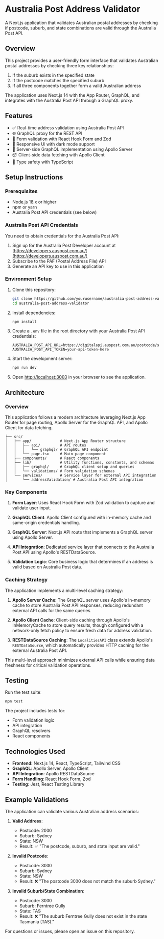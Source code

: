 # Australia Post Address Validator

A Next.js application that validates Australian postal addresses by checking if postcode, suburb, and state combinations are valid through the Australia Post API.

## Overview

This project provides a user-friendly form interface that validates Australian postal addresses by checking three key relationships:

1. If the suburb exists in the specified state
2. If the postcode matches the specified suburb
3. If all three components together form a valid Australian address

The application uses Next.js 14 with the App Router, GraphQL, and integrates with the Australia Post API through a GraphQL proxy.

## Features

- ✅ Real-time address validation using Australia Post API
- 🌐 GraphQL proxy for the REST API
- 🔄 Form validation with React Hook Form and Zod
- 💅 Responsive UI with dark mode support
- 🚀 Server-side GraphQL implementation using Apollo Server
- 📦 Client-side data fetching with Apollo Client
- 🧪 Type safety with TypeScript

## Setup Instructions

### Prerequisites

- Node.js 18.x or higher
- npm or yarn
- Australia Post API credentials (see below)

### Australia Post API Credentials

You need to obtain credentials for the Australia Post API:

1. Sign up for the Australia Post Developer account at [https://developers.auspost.com.au/](https://developers.auspost.com.au/)
2. Subscribe to the PAF (Postal Address File) API
3. Generate an API key to use in this application

### Environment Setup

1. Clone this repository:

   ```bash
   git clone https://github.com/yourusername/australia-post-address-validator.git
   cd australia-post-address-validator
   ```

2. Install dependencies:

   ```bash
   npm install
   ```

3. Create a `.env` file in the root directory with your Australia Post API credentials:

   ```
   AUSTRALIA_POST_API_URL=https://digitalapi.auspost.com.au/postcode/search.json
   AUSTRALIA_POST_API_TOKEN=your-api-token-here
   ```

4. Start the development server:

   ```bash
   npm run dev
   ```

5. Open [http://localhost:3000](http://localhost:3000) in your browser to see the application.

## Architecture

### Overview

This application follows a modern architecture leveraging Next.js App Router for page routing, Apollo Server for the GraphQL API, and Apollo Client for data fetching.

```
├── src/
│   ├── app/             # Next.js App Router structure
│   │   ├── api/         # API routes
│   │   │   └── graphql/ # GraphQL API endpoint
│   │   └── page.tsx     # Main page component
│   ├── components/      # React components
│   ├── lib/             # Utility functions, constants, and schemas
│   │   ├── graphql/     # GraphQL client setup and queries
│   │   └── validations/ # Form validation schemas
│   └── services/        # Service layer for external API integration
│       └── addressValidation/ # Australia Post API integration
```

### Key Components

1. **Form Layer**: Uses React Hook Form with Zod validation to capture and validate user input.

2. **GraphQL Client**: Apollo Client configured with in-memory cache and same-origin credentials handling.

3. **GraphQL Server**: Next.js API route that implements a GraphQL server using Apollo Server.

4. **API Integration**: Dedicated service layer that connects to the Australia Post API using Apollo's RESTDataSource.

5. **Validation Logic**: Core business logic that determines if an address is valid based on Australia Post data.

### Caching Strategy

The application implements a multi-level caching strategy:

1. **Apollo Server Cache**: The GraphQL server uses Apollo's in-memory cache to store Australia Post API responses, reducing redundant external API calls for the same queries.

2. **Apollo Client Cache**: Client-side caching through Apollo's InMemoryCache to store query results, though configured with a network-only fetch policy to ensure fresh data for address validation.

3. **RESTDataSource Caching**: The `LocalitiesAPI` class extends Apollo's `RESTDataSource`, which automatically provides HTTP caching for the external Australia Post API.

This multi-level approach minimizes external API calls while ensuring data freshness for critical validation operations.

## Testing

Run the test suite:

```bash
npm test
```

The project includes tests for:

- Form validation logic
- API integration
- GraphQL resolvers
- React components

## Technologies Used

- **Frontend**: Next.js 14, React, TypeScript, Tailwind CSS
- **GraphQL**: Apollo Server, Apollo Client
- **API Integration**: Apollo RESTDataSource
- **Form Handling**: React Hook Form, Zod
- **Testing**: Jest, React Testing Library

## Example Validations

The application can validate various Australian address scenarios:

1. **Valid Address**:

   - Postcode: 2000
   - Suburb: Sydney
   - State: NSW
   - Result: ✅ "The postcode, suburb, and state input are valid."

2. **Invalid Postcode**:

   - Postcode: 3000
   - Suburb: Sydney
   - State: NSW
   - Result: ❌ "The postcode 3000 does not match the suburb Sydney."

3. **Invalid Suburb/State Combination**:
   - Postcode: 3000
   - Suburb: Ferntree Gully
   - State: TAS
   - Result: ❌ "The suburb Ferntree Gully does not exist in the state Tasmania (TAS)."

For questions or issues, please open an issue on this repository.
